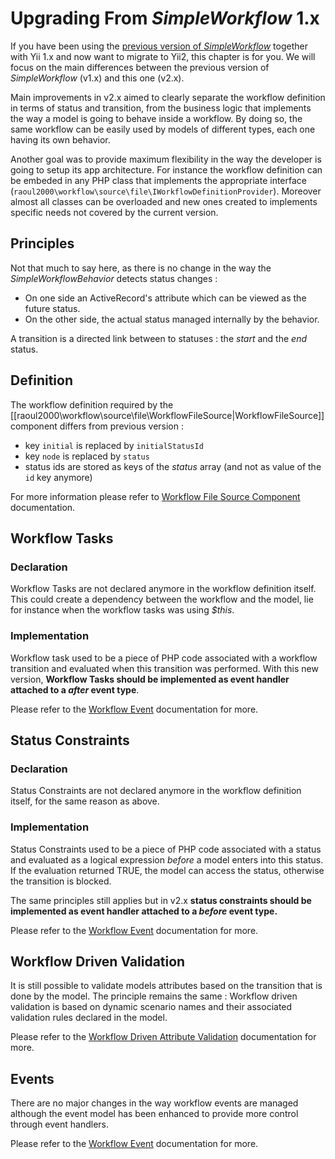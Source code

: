# Upgrading From *SimpleWorkflow* 1.x

If you have been using the [previous version of *SimpleWorkflow*](http://s172418307.onlinehome.fr/project/sandbox/www/index.php?r=simpleWorkflow/page&view=home)
together with Yii 1.x and now want to migrate to Yii2, this chapter is for you. We will focus on the main differences between the
previous version of *SimpleWorkflow* (v1.x) and this one (v2.x).

Main improvements in v2.x aimed to clearly separate the workflow definition in terms of status and transition, from the business logic
that implements the way a model is going to behave inside a workflow. By doing so, the same workflow can be easily used by models of different
types, each one having its own behavior.  

Another goal was to provide maximum flexibility in the way the developer is going to setup its app architecture. For instance the workflow definition
can be embeded in any PHP class that implements the appropriate interface (`raoul2000\workflow\source\file\IWorkflowDefinitionProvider`). Moreover almost
all classes can be overloaded and new ones created to implements specific needs not covered by the current version.


## Principles

Not that much to say here, as there is no change in the way the *SimpleWorkflowBehavior* detects status changes :

- On one side an ActiveRecord's attribute which can be viewed as the future status.
- On the other side, the actual status managed internally by the behavior.

A transition is a directed link between to statuses : the *start* and the *end* status.  

## Definition
The workflow definition required by the [[raoul2000\workflow\source\file\WorkflowFileSource|WorkflowFileSource]] component differs from previous version :

- key `initial` is replaced by `initialStatusId`
- key `node` is replaced by `status`
- status ids are stored as keys of the *status* array (and not as value of the `id` key anymore)

For more information please refer to [Workflow File Source Component](source-file.md) documentation.

## Workflow Tasks

### Declaration

Workflow Tasks are not declared anymore in the workflow definition itself. This could create a dependency between the workflow and the
model, lie for instance when the workflow tasks was using *$this*.

### Implementation

Workflow task used to be a piece of PHP code associated with a workflow transition and evaluated when this transition was performed.
With this new version, **Workflow Tasks should be implemented as event handler attached to a *after* event type**.

Please refer to the [Workflow Event](concept-events.md) documentation for more.

## Status Constraints
### Declaration
Status Constraints are not declared anymore in the workflow definition itself, for the same reason as above.

### Implementation
Status Constraints used to be a piece of PHP code associated with a status and evaluated as a logical expression *before* a model enters
into this status. If the evaluation returned TRUE, the model can access the status, otherwise the transition is blocked.

The same principles still applies but in v2.x **status constraints should be implemented as event handler attached to a *before* event type.**

Please refer to the [Workflow Event](concept-events.md) documentation for more.

## Workflow Driven Validation

It is still possible to validate models attributes based on the transition that is done by the model. The principle remains the same :
Workflow driven validation is based on dynamic scenario names and their associated validation rules declared in the model.

Please refer to the [Workflow Driven Attribute Validation](concept-validation.md) documentation for more.

## Events

There are no major changes in the way workflow events are managed although the event model has been enhanced to provide more control
through event handlers.

Please refer to the [Workflow Event](concept-events.md) documentation for more.
